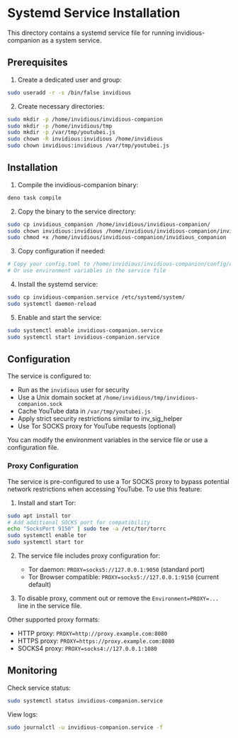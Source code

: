 # Systemd Service Installation

This directory contains a systemd service file for running invidious-companion as a system service.

## Prerequisites

1. Create a dedicated user and group:
```bash
sudo useradd -r -s /bin/false invidious
```

2. Create necessary directories:
```bash
sudo mkdir -p /home/invidious/invidious-companion
sudo mkdir -p /home/invidious/tmp
sudo mkdir -p /var/tmp/youtubei.js
sudo chown -R invidious:invidious /home/invidious
sudo chown invidious:invidious /var/tmp/youtubei.js
```

## Installation

1. Compile the invidious-companion binary:
```bash
deno task compile
```

2. Copy the binary to the service directory:
```bash
sudo cp invidious_companion /home/invidious/invidious-companion/
sudo chown invidious:invidious /home/invidious/invidious-companion/invidious_companion
sudo chmod +x /home/invidious/invidious-companion/invidious_companion
```

3. Copy configuration if needed:
```bash
# Copy your config.toml to /home/invidious/invidious-companion/config/config.toml
# Or use environment variables in the service file
```

4. Install the systemd service:
```bash
sudo cp invidious-companion.service /etc/systemd/system/
sudo systemctl daemon-reload
```

5. Enable and start the service:
```bash
sudo systemctl enable invidious-companion.service
sudo systemctl start invidious-companion.service
```

## Configuration

The service is configured to:
- Run as the `invidious` user for security
- Use a Unix domain socket at `/home/invidious/tmp/invidious-companion.sock`
- Cache YouTube data in `/var/tmp/youtubei.js`
- Apply strict security restrictions similar to inv_sig_helper
- Use Tor SOCKS proxy for YouTube requests (optional)

You can modify the environment variables in the service file or use a configuration file.

### Proxy Configuration

The service is pre-configured to use a Tor SOCKS proxy to bypass potential network restrictions when accessing YouTube. To use this feature:

1. Install and start Tor:
```bash
sudo apt install tor
# Add additional SOCKS port for compatibility
echo "SocksPort 9150" | sudo tee -a /etc/tor/torrc
sudo systemctl enable tor
sudo systemctl start tor
```

2. The service file includes proxy configuration for:
   - Tor daemon: `PROXY=socks5://127.0.0.1:9050` (standard port)
   - Tor Browser compatible: `PROXY=socks5://127.0.0.1:9150` (current default)

3. To disable proxy, comment out or remove the `Environment=PROXY=...` line in the service file.

Other supported proxy formats:
- HTTP proxy: `PROXY=http://proxy.example.com:8080`
- HTTPS proxy: `PROXY=https://proxy.example.com:8080`
- SOCKS4 proxy: `PROXY=socks4://127.0.0.1:1080`

## Monitoring

Check service status:
```bash
sudo systemctl status invidious-companion.service
```

View logs:
```bash
sudo journalctl -u invidious-companion.service -f
```